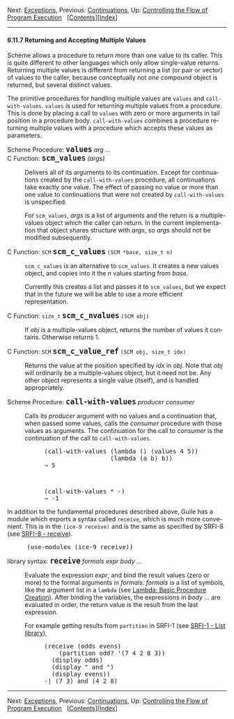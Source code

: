 <!DOCTYPE html>
<!-- saved from url=(0072)https://www.gnu.org/software/guile/manual/html_node/Multiple-Values.html -->
<html><!-- Created by GNU Texinfo 7.0.1, https://www.gnu.org/software/texinfo/ --><head><meta http-equiv="Content-Type" content="text/html; charset=UTF-8">

<!-- This manual documents Guile version 3.0.9.

Copyright (C) 1996-1997, 2000-2005, 2009-2023 Free Software Foundation,
Inc. 

Copyright (C) 2021 Maxime Devos

Permission is granted to copy, distribute and/or modify this document
under the terms of the GNU Free Documentation License, Version 1.3 or
any later version published by the Free Software Foundation; with no
Invariant Sections, no Front-Cover Texts, and no Back-Cover Texts.  A
copy of the license is included in the section entitled "GNU Free
Documentation License." -->
<title>Multiple Values (Guile Reference Manual)</title>

<meta name="description" content="Multiple Values (Guile Reference Manual)">
<meta name="keywords" content="Multiple Values (Guile Reference Manual)">
<meta name="resource-type" content="document">
<meta name="distribution" content="global">
<meta name="Generator" content="makeinfo">
<meta name="viewport" content="width=device-width,initial-scale=1">

<link href="https://www.gnu.org/software/guile/manual/html_node/index.html" rel="start" title="Top">
<link href="https://www.gnu.org/software/guile/manual/html_node/Concept-Index.html" rel="index" title="Concept Index">
<link href="https://www.gnu.org/software/guile/manual/html_node/index.html#SEC_Contents" rel="contents" title="Table of Contents">
<link href="https://www.gnu.org/software/guile/manual/html_node/Control-Mechanisms.html" rel="up" title="Control Mechanisms">
<link href="https://www.gnu.org/software/guile/manual/html_node/Exceptions.html" rel="next" title="Exceptions">
<link href="https://www.gnu.org/software/guile/manual/html_node/Continuations.html" rel="prev" title="Continuations">
<style type="text/css">
<!--
a.copiable-link {visibility: hidden; text-decoration: none; line-height: 0em}
div.example {margin-left: 3.2em}
span:hover a.copiable-link {visibility: visible}
strong.def-name {font-family: monospace; font-weight: bold; font-size: larger}
-->
</style>
<link rel="stylesheet" type="text/css" href="./Multiple Values (Guile Reference Manual)_files/manual.css">


</head>

<body lang="en">
<div class="subsection-level-extent" id="Multiple-Values">
<div class="nav-panel">
<p>
Next: <a href="https://www.gnu.org/software/guile/manual/html_node/Exceptions.html" accesskey="n" rel="next">Exceptions</a>, Previous: <a href="https://www.gnu.org/software/guile/manual/html_node/Continuations.html" accesskey="p" rel="prev">Continuations</a>, Up: <a href="https://www.gnu.org/software/guile/manual/html_node/Control-Mechanisms.html" accesskey="u" rel="up">Controlling the Flow of Program Execution</a> &nbsp; [<a href="https://www.gnu.org/software/guile/manual/html_node/index.html#SEC_Contents" title="Table of contents" rel="contents">Contents</a>][<a href="https://www.gnu.org/software/guile/manual/html_node/Concept-Index.html" title="Index" rel="index">Index</a>]</p>
</div>
<hr>
<h4 class="subsection" id="Returning-and-Accepting-Multiple-Values">6.11.7 Returning and Accepting Multiple Values</h4>

<a class="index-entry-id" id="index-multiple-values"></a>
<a class="index-entry-id" id="index-receive"></a>

<p>Scheme allows a procedure to return more than one value to its caller.
This is quite different to other languages which only allow
single-value returns.  Returning multiple values is different from
returning a list (or pair or vector) of values to the caller, because
conceptually not <em class="emph">one</em> compound object is returned, but several
distinct values.
</p>
<p>The primitive procedures for handling multiple values are <code class="code">values</code>
and <code class="code">call-with-values</code>.  <code class="code">values</code> is used for returning
multiple values from a procedure.  This is done by placing a call to
<code class="code">values</code> with zero or more arguments in tail position in a
procedure body.  <code class="code">call-with-values</code> combines a procedure returning
multiple values with a procedure which accepts these values as
parameters.
</p>
<a class="index-entry-id" id="index-values-2"></a>
<dl class="first-deffn">
<dt class="deffn" id="index-values"><span class="category-def">Scheme Procedure: </span><span><strong class="def-name">values</strong> <var class="def-var-arguments">arg …</var><a class="copiable-link" href="https://www.gnu.org/software/guile/manual/html_node/Multiple-Values.html#index-values"> ¶</a></span></dt>
<dt class="deffnx def-cmd-deffn" id="index-scm_005fvalues"><span class="category-def">C Function: </span><span><strong class="def-name">scm_values</strong> <var class="def-var-arguments">(args)</var><a class="copiable-link" href="https://www.gnu.org/software/guile/manual/html_node/Multiple-Values.html#index-scm_005fvalues"> ¶</a></span></dt>
<dd><p>Delivers all of its arguments to its continuation.  Except for
continuations created by the <code class="code">call-with-values</code> procedure,
all continuations take exactly one value.  The effect of
passing no value or more than one value to continuations that
were not created by <code class="code">call-with-values</code> is unspecified.
</p>
<p>For <code class="code">scm_values</code>, <var class="var">args</var> is a list of arguments and the
return is a multiple-values object which the caller can return.  In
the current implementation that object shares structure with
<var class="var">args</var>, so <var class="var">args</var> should not be modified subsequently.
</p></dd></dl>

<dl class="first-deftypefn">
<dt class="deftypefn" id="index-scm_005fc_005fvalues"><span class="category-def">C Function: </span><span><code class="def-type">SCM</code> <strong class="def-name">scm_c_values</strong> <code class="def-code-arguments">(SCM *base, size_t n)</code><a class="copiable-link" href="https://www.gnu.org/software/guile/manual/html_node/Multiple-Values.html#index-scm_005fc_005fvalues"> ¶</a></span></dt>
<dd><p><code class="code">scm_c_values</code> is an alternative to <code class="code">scm_values</code>.  It creates
a new values object, and copies into it the <var class="var">n</var> values starting from
<var class="var">base</var>.
</p>
<p>Currently this creates a list and passes it to <code class="code">scm_values</code>, but we
expect that in the future we will be able to use a more efficient
representation.
</p></dd></dl>

<dl class="first-deftypefn">
<dt class="deftypefn" id="index-scm_005fc_005fnvalues"><span class="category-def">C Function: </span><span><code class="def-type">size_t</code> <strong class="def-name">scm_c_nvalues</strong> <code class="def-code-arguments">(SCM obj)</code><a class="copiable-link" href="https://www.gnu.org/software/guile/manual/html_node/Multiple-Values.html#index-scm_005fc_005fnvalues"> ¶</a></span></dt>
<dd><p>If <var class="var">obj</var> is a multiple-values object, returns the number of values
it contains.  Otherwise returns 1.
</p></dd></dl>

<dl class="first-deftypefn">
<dt class="deftypefn" id="index-scm_005fc_005fvalue_005fref"><span class="category-def">C Function: </span><span><code class="def-type">SCM</code> <strong class="def-name">scm_c_value_ref</strong> <code class="def-code-arguments">(SCM obj, size_t idx)</code><a class="copiable-link" href="https://www.gnu.org/software/guile/manual/html_node/Multiple-Values.html#index-scm_005fc_005fvalue_005fref"> ¶</a></span></dt>
<dd><p>Returns the value at the position specified by <var class="var">idx</var> in
<var class="var">obj</var>.  Note that <var class="var">obj</var> will ordinarily be a
multiple-values object, but it need not be.  Any other object
represents a single value (itself), and is handled appropriately.
</p></dd></dl>

<a class="index-entry-id" id="index-call_002dwith_002dvalues-2"></a>
<dl class="first-deffn">
<dt class="deffn" id="index-call_002dwith_002dvalues"><span class="category-def">Scheme Procedure: </span><span><strong class="def-name">call-with-values</strong> <var class="def-var-arguments">producer consumer</var><a class="copiable-link" href="https://www.gnu.org/software/guile/manual/html_node/Multiple-Values.html#index-call_002dwith_002dvalues"> ¶</a></span></dt>
<dd><p>Calls its <var class="var">producer</var> argument with no values and a
continuation that, when passed some values, calls the
<var class="var">consumer</var> procedure with those values as arguments.  The
continuation for the call to <var class="var">consumer</var> is the continuation
of the call to <code class="code">call-with-values</code>.
</p>
<div class="example">
<pre class="example-preformatted">(call-with-values (lambda () (values 4 5))
                  (lambda (a b) b))
⇒ 5

</pre></div>
<div class="example">
<pre class="example-preformatted">(call-with-values * -)
⇒ -1
</pre></div>
</dd></dl>

<p>In addition to the fundamental procedures described above, Guile has a
module which exports a syntax called <code class="code">receive</code>, which is much
more convenient.  This is in the <code class="code">(ice-9 receive)</code> and is the
same as specified by SRFI-8 (see <a class="pxref" href="https://www.gnu.org/software/guile/manual/html_node/SRFI_002d8.html">SRFI-8 - receive</a>).
</p>
<div class="example lisp">
<pre class="lisp-preformatted">(use-modules (ice-9 receive))
</pre></div>

<dl class="first-deffn">
<dt class="deffn" id="index-receive-1"><span class="category-def">library syntax: </span><span><strong class="def-name">receive</strong> <var class="def-var-arguments">formals expr body …</var><a class="copiable-link" href="https://www.gnu.org/software/guile/manual/html_node/Multiple-Values.html#index-receive-1"> ¶</a></span></dt>
<dd><p>Evaluate the expression <var class="var">expr</var>, and bind the result values (zero
or more) to the formal arguments in <var class="var">formals</var>.  <var class="var">formals</var> is a
list of symbols, like the argument list in a <code class="code">lambda</code>
(see <a class="pxref" href="https://www.gnu.org/software/guile/manual/html_node/Lambda.html">Lambda: Basic Procedure Creation</a>).  After binding the variables, the expressions in
<var class="var">body</var> … are evaluated in order, the return value is the
result from the last expression.
</p>
<p>For example getting results from <code class="code">partition</code> in SRFI-1
(see <a class="pxref" href="https://www.gnu.org/software/guile/manual/html_node/SRFI_002d1.html">SRFI-1 - List library</a>),
</p>
<div class="example">
<pre class="example-preformatted">(receive (odds evens)
    (partition odd? '(7 4 2 8 3))
  (display odds)
  (display " and ")
  (display evens))
-| (7 3) and (4 2 8)
</pre></div>

</dd></dl>


</div>
<hr>
<div class="nav-panel">
<p>
Next: <a href="https://www.gnu.org/software/guile/manual/html_node/Exceptions.html">Exceptions</a>, Previous: <a href="https://www.gnu.org/software/guile/manual/html_node/Continuations.html">Continuations</a>, Up: <a href="https://www.gnu.org/software/guile/manual/html_node/Control-Mechanisms.html">Controlling the Flow of Program Execution</a> &nbsp; [<a href="https://www.gnu.org/software/guile/manual/html_node/index.html#SEC_Contents" title="Table of contents" rel="contents">Contents</a>][<a href="https://www.gnu.org/software/guile/manual/html_node/Concept-Index.html" title="Index" rel="index">Index</a>]</p>
</div>





</body></html>